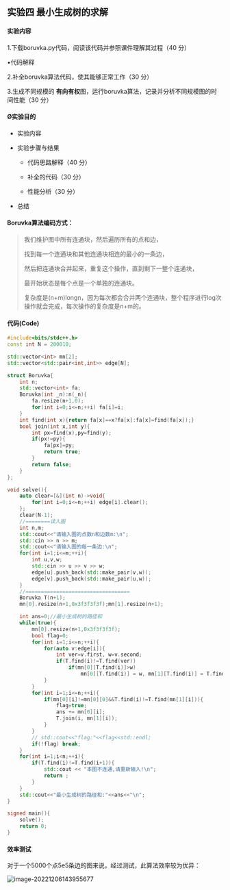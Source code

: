 ## 实验四 最小生成树的求解

#### 实验内容

1.下载boruvka.py代码，阅读该代码并参照课件理解其过程（40 分）

•代码解释

2.补全boruvka算法代码，使其能够正常工作（30 分）

3.生成不同规模的 **有向有权**图，运行boruvka算法，记录并分析不同规模图的时间性能（30 分）

#### Ø实验目的

- 实验内容

- 实验步骤与结果

  - 代码思路解释（40 分）

  - 补全的代码（30 分）

  - 性能分析（30 分）

- 总结

#### Boruvka算法编码方式：

>我们维护图中所有连通块，然后遍历所有的点和边，
>
>找到每一个连通块和其他连通块相连的最小的一条边，
>
>然后把连通块合并起来，重复这个操作，直到剩下一整个连通块，
>
>最开始状态是每个点是一个单独的连通块。
>
>复杂度是(n+m)longn，因为每次都会合并两个连通块，整个程序进行log次操作就会完成，每次操作的复杂度是n+m的。

#### 代码(Code)

```cpp
#include<bits/stdc++.h>
const int N = 200010;

std::vector<int> mn[2];
std::vector<std::pair<int,int>> edge[N];

struct Boruvka{
    int n;
    std::vector<int> fa;
    Boruvka(int _n):n(_n){
        fa.resize(n+1,0);
        for(int i=0;i<=n;++i) fa[i]=i;
    }
    int find(int x){return fa[x]==x?fa[x]:fa[x]=find(fa[x]);}
    bool join(int x,int y){
        int px=find(x),py=find(y);
        if(px!=py){
            fa[px]=py;
            return true;
        }
        return false;
    }
};

void solve(){
    auto clear=[&](int n)->void{
        for(int i=0;i<=n;++i) edge[i].clear();
    };
    clear(N-1);
    //========读入图
    int n,m;
    std::cout<<"请输入图的点数n和边数m:\n";
    std::cin >> n >> m;
    std::cout<<"请输入图的每一条边:\n";
    for(int i=1;i<=m;++i){
        int u,v,w;
        std::cin >> u >> v >> w;
        edge[u].push_back(std::make_pair(v,w));
        edge[v].push_back(std::make_pair(u,w));
    }
    //==================================
    Boruvka T(n+1);
    mn[0].resize(n+1,0x3f3f3f3f);mn[1].resize(n+1);

    int ans=0;//最小生成树的路径和
    while(true){
        mn[0].resize(n+1,0x3f3f3f3f);
        bool flag=0;
        for(int i=1;i<=n;++i){
            for(auto v:edge[i]){
                int ver=v.first, w=v.second;
                if(T.find(i)!=T.find(ver))
                    if(mn[0][T.find(i)]>w)
                        mn[0][T.find(i)] = w, mn[1][T.find(i)] = T.find(ver);
            }
        }
        for(int i=1;i<=n;++i){
            if(mn[0][i]!=mn[0][0]&&T.find(i)!=T.find(mn[1][i])){
                flag=true;
                ans += mn[0][i];
                T.join(i, mn[1][i]);
            }
        }
        // std::cout<<"flag:"<<flag<<std::endl;
        if(!flag) break;
    }
    for(int i=1;i<n;++i){
        if(T.find(i)!=T.find(i+1)){
            std::cout << "本图不连通,请重新输入!\n";
            return ;
        }
    }
    std::cout<<"最小生成树的路径和:"<<ans<<"\n";
}

signed main(){
    solve();
    return 0;
}
```

#### 效率测试

对于一个5000个点5e5条边的图来说，经过测试，此算法效率较为优异：

![image-20221206143955677](C:\Users\Henry\AppData\Roaming\Typora\typora-user-images\image-20221206143955677.png)